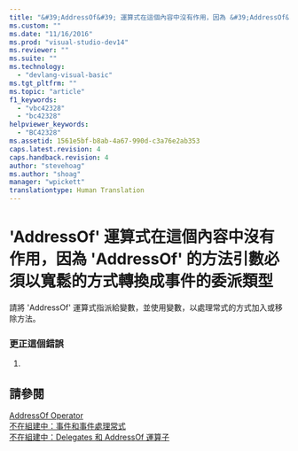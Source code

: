 ```yaml
---
title: "&#39;AddressOf&#39; 運算式在這個內容中沒有作用，因為 &#39;AddressOf&#39; 的方法引數必須以寬鬆的方式轉換成事件的委派類型 | Microsoft Docs"
ms.custom: ""
ms.date: "11/16/2016"
ms.prod: "visual-studio-dev14"
ms.reviewer: ""
ms.suite: ""
ms.technology: 
  - "devlang-visual-basic"
ms.tgt_pltfrm: ""
ms.topic: "article"
f1_keywords: 
  - "vbc42328"
  - "bc42328"
helpviewer_keywords: 
  - "BC42328"
ms.assetid: 1561e5bf-b8ab-4a67-990d-c3a76e2ab353
caps.latest.revision: 4
caps.handback.revision: 4
author: "stevehoag"
ms.author: "shoag"
manager: "wpickett"
translationtype: Human Translation
---
```

# &#39;AddressOf&#39; 運算式在這個內容中沒有作用，因為 &#39;AddressOf&#39; 的方法引數必須以寬鬆的方式轉換成事件的委派類型
請將 'AddressOf' 運算式指派給變數，並使用變數，以處理常式的方式加入或移除方法。  
  
### 更正這個錯誤  
  
1.  
  
## 請參閱  
 [AddressOf Operator](../../visual-basic/language-reference/operators/addressof-operator.md)   
 [不在組建中：事件和事件處理常式](http://msdn.microsoft.com/zh-tw/95074a0d-1cbc-4221-a95a-964185c7f962)   
 [不在組建中：Delegates 和 AddressOf 運算子](http://msdn.microsoft.com/zh-tw/7b2ed932-8598-4355-b2f7-5cedb23ee86f)